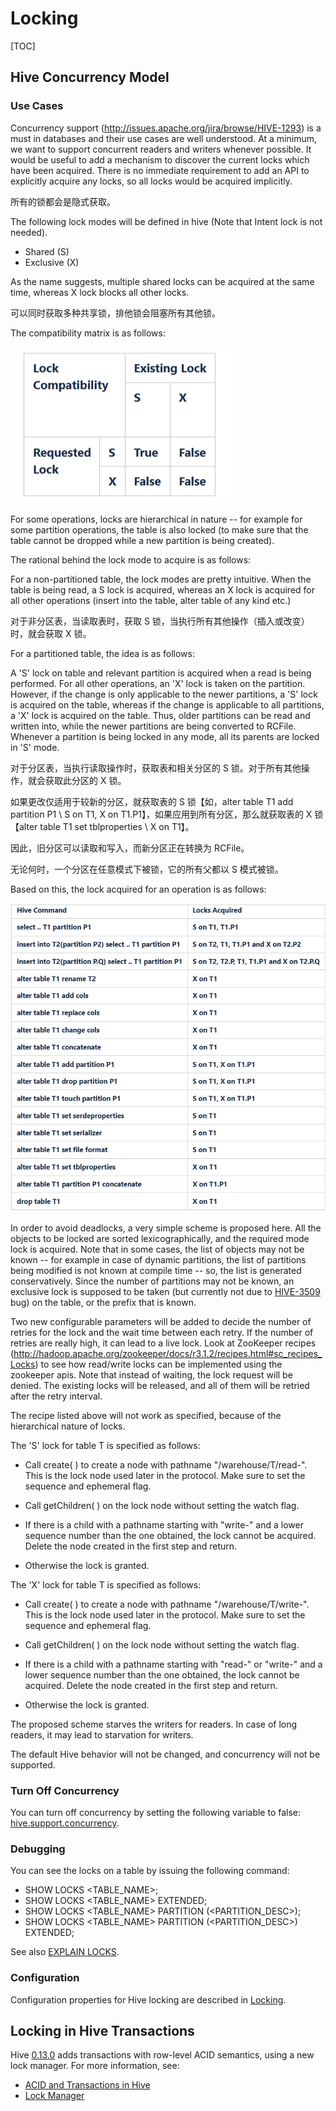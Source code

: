 # Locking

[TOC]

## Hive Concurrency Model
### Use Cases

Concurrency support (http://issues.apache.org/jira/browse/HIVE-1293) is a must in databases and their use cases are well understood. At a minimum, we want to support concurrent readers and writers whenever possible. It would be useful to add a mechanism to discover the current locks which have been acquired. There is no immediate requirement to add an API to explicitly acquire any locks, so all locks would be acquired implicitly.

所有的锁都会是隐式获取。

The following lock modes will be defined in hive (Note that Intent lock is not needed).

- Shared (S)
- Exclusive (X)

As the name suggests, multiple shared locks can be acquired at the same time, whereas X lock blocks all other locks.

可以同时获取多种共享锁，排他锁会阻塞所有其他锁。

The compatibility matrix is as follows:

![lock](./lock.png)

For some operations, locks are hierarchical in nature -- for example for some partition operations, the table is also locked (to make sure that the table cannot be dropped while a new partition is being created).

The rational behind the lock mode to acquire is as follows:

For a non-partitioned table, the lock modes are pretty intuitive. When the table is being read, a S lock is acquired, whereas an X lock is acquired for all other operations (insert into the table, alter table of any kind etc.)

对于非分区表，当读取表时，获取 S 锁，当执行所有其他操作（插入或改变）时，就会获取 X 锁。

For a partitioned table, the idea is as follows:

A 'S' lock on table and relevant partition is acquired when a read is being performed. For all other operations, an 'X' lock is taken on the partition. However, if the change is only applicable to the newer partitions, a 'S' lock is acquired on the table, whereas if the change is applicable to all partitions, a 'X' lock is acquired on the table. Thus, older partitions can be read and written into, while the newer partitions are being converted to RCFile. Whenever a partition is being locked in any mode, all its parents are locked in 'S' mode.

对于分区表，当执行读取操作时，获取表和相关分区的 S 锁。对于所有其他操作，就会获取此分区的 X 锁。

如果更改仅适用于较新的分区，就获取表的 S 锁【如，alter table T1 add partition P1 \ S on T1, X on T1.P1】，如果应用到所有分区，那么就获取表的 X 锁 【alter table T1 set tblproperties \ X on T1】。

因此，旧分区可以读取和写入，而新分区正在转换为 RCFile。

无论何时，一个分区在任意模式下被锁，它的所有父都以 S 模式被锁。

Based on this, the lock acquired for an operation is as follows:

![lock2](./lock2.png)

In order to avoid deadlocks, a very simple scheme is proposed here. All the objects to be locked are sorted lexicographically, and the required mode lock is acquired. Note that in some cases, the list of objects may not be known -- for example in case of dynamic partitions, the list of partitions being modified is not known at compile time -- so, the list is generated conservatively. Since the number of partitions may not be known, an exclusive lock is supposed to be taken (but currently not due to [HIVE-3509](https://issues.apache.org/jira/browse/HIVE-3509) bug) on the table, or the prefix that is known.

Two new configurable parameters will be added to decide the number of retries for the lock and the wait time between each retry. If the number of retries are really high, it can lead to a live lock. Look at ZooKeeper recipes (http://hadoop.apache.org/zookeeper/docs/r3.1.2/recipes.html#sc_recipes_Locks) to see how read/write locks can be implemented using the zookeeper apis. Note that instead of waiting, the lock request will be denied. The existing locks will be released, and all of them will be retried after the retry interval.

The recipe listed above will not work as specified, because of the hierarchical nature of locks.

The 'S' lock for table T is specified as follows:

- Call create( ) to create a node with pathname "/warehouse/T/read-". This is the lock node used later in the protocol. Make sure to set the sequence and ephemeral flag.

- Call getChildren( ) on the lock node without setting the watch flag.

- If there is a child with a pathname starting with "write-" and a lower sequence number than the one obtained, the lock cannot be acquired. Delete the node created in the first step and return.

- Otherwise the lock is granted.

The 'X' lock for table T is specified as follows:

- Call create( ) to create a node with pathname "/warehouse/T/write-". This is the lock node used later in the protocol. Make sure to set the sequence and ephemeral flag.

- Call getChildren( ) on the lock node without setting the watch flag.

- If there is a child with a pathname starting with "read-" or "write-" and a lower sequence number than the one obtained, the lock cannot be acquired. Delete the node created in the first step and return.

- Otherwise the lock is granted.

The proposed scheme starves the writers for readers. In case of long readers, it may lead to starvation for writers.

The default Hive behavior will not be changed, and concurrency will not be supported.

### Turn Off Concurrency

You can turn off concurrency by setting the following variable to false: [hive.support.concurrency](https://cwiki.apache.org/confluence/display/Hive/Configuration+Properties#ConfigurationProperties-hive.support.concurrency).

### Debugging

You can see the locks on a table by issuing the following command:

- SHOW LOCKS <TABLE_NAME>;
- SHOW LOCKS <TABLE_NAME> EXTENDED;
- SHOW LOCKS <TABLE_NAME> PARTITION (<PARTITION_DESC>);
- SHOW LOCKS <TABLE_NAME> PARTITION (<PARTITION_DESC>) EXTENDED;

See also [EXPLAIN LOCKS](https://cwiki.apache.org/confluence/display/Hive/LanguageManual+Explain#LanguageManualExplain-TheLOCKSClause).

### Configuration

Configuration properties for Hive locking are described in [Locking](https://cwiki.apache.org/confluence/display/Hive/Configuration+Properties#ConfigurationProperties-Locking).

## Locking in Hive Transactions

Hive [0.13.0](https://issues.apache.org/jira/browse/HIVE-5317) adds transactions with row-level ACID semantics, using a new lock manager. For more information, see:

- [ACID and Transactions in Hive](https://cwiki.apache.org/confluence/display/Hive/Hive+Transactions)
- [Lock Manager](https://cwiki.apache.org/confluence/display/Hive/Hive+Transactions#HiveTransactions-LockManager)
